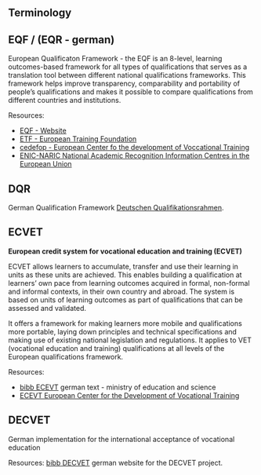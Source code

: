 Terminology
---

## EQF / (EQR - german)

European Qualificaton Framework - the EQF is an 8-level, learning outcomes-based framework for all types of qualifications that serves as a translation tool between different national qualifications frameworks. This framework helps improve transparency, comparability and portability of people’s qualifications and makes it possible to compare qualifications from different countries and institutions.

Resources:
- [EQF - Website](https://europa.eu/europass/en/european-qualifications-framework-eqf)
- [ETF - European Training Foundation](https://www.etf.europa.eu/en)
- [cedefop - European Center fo the development of Voccational Training](https://www.cedefop.europa.eu/en)
- [ENIC-NARIC National Academic Recognition Information Centres in the European Union](https://www.enic-naric.net/)

## DQR



German Qualification Framework [Deutschen Qualifikationsrahmen](). 

## ECVET

**European credit system for vocational education and training (ECVET)** 

ECVET allows learners to accumulate, transfer and use their learning in units as these units are achieved. This enables building a qualification at learners’ own pace from learning outcomes acquired in formal, non-formal and informal contexts, in their own country and abroad. The system is based on units of learning outcomes as part of qualifications that can be assessed and validated.

It offers a framework for making learners more mobile and qualifications more portable, laying down principles and technical specifications and making use of existing national legislation and regulations. It applies to VET (vocational education and training) qualifications at all levels of the European qualifications framework.

Resources:
- [bibb ECEVT](https://www.na-bibb.de/erasmus-berufsbildung/mobilitaet/ecvet-und-qualitaet) german text - ministry of education and science
- [ECEVT European Center for the Development of Vocational Training](https://www.cedefop.europa.eu/en/events-and-projects/projects/european-credit-system-vocational-education-and-training-ecvet)

## DECVET

German implementation for the international acceptance of vocational education

Resources:
[bibb DECVET](https://www.bibb.de/de/4855.php) german website for the DECVET project.

